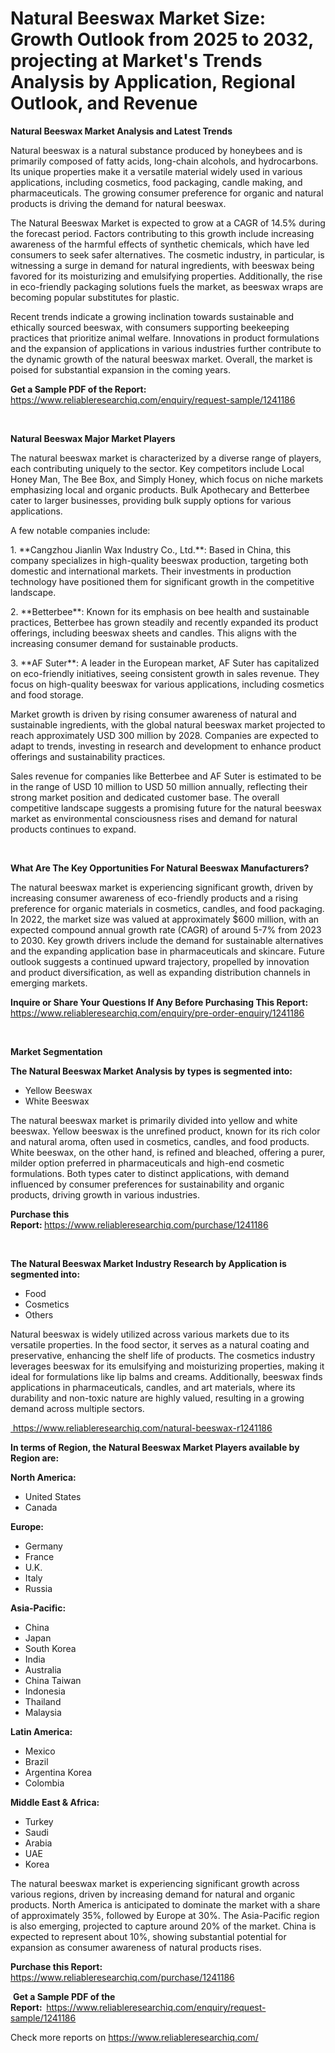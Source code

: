 <p><h1>Natural Beeswax Market Size: Growth Outlook from 2025 to 2032, projecting at Market's Trends Analysis by Application, Regional Outlook, and Revenue</h1></p><p><strong>Natural Beeswax Market Analysis and Latest Trends</strong></p>
<p><p>Natural beeswax is a natural substance produced by honeybees and is primarily composed of fatty acids, long-chain alcohols, and hydrocarbons. Its unique properties make it a versatile material widely used in various applications, including cosmetics, food packaging, candle making, and pharmaceuticals. The growing consumer preference for organic and natural products is driving the demand for natural beeswax.</p><p>The Natural Beeswax Market is expected to grow at a CAGR of 14.5% during the forecast period. Factors contributing to this growth include increasing awareness of the harmful effects of synthetic chemicals, which have led consumers to seek safer alternatives. The cosmetic industry, in particular, is witnessing a surge in demand for natural ingredients, with beeswax being favored for its moisturizing and emulsifying properties. Additionally, the rise in eco-friendly packaging solutions fuels the market, as beeswax wraps are becoming popular substitutes for plastic.</p><p>Recent trends indicate a growing inclination towards sustainable and ethically sourced beeswax, with consumers supporting beekeeping practices that prioritize animal welfare. Innovations in product formulations and the expansion of applications in various industries further contribute to the dynamic growth of the natural beeswax market. Overall, the market is poised for substantial expansion in the coming years.</p></p>
<p><strong>Get a Sample PDF of the Report:&nbsp;</strong> <a href="https://www.reliableresearchiq.com/enquiry/request-sample/1241186?utm_campaign=2142&utm_medium=2&utm_source=Github&utm_content=ia&utm_term=30012025&utm_id=natural-beeswax">https://www.reliableresearchiq.com/enquiry/request-sample/1241186</a></p>
<p>&nbsp;</p>
<p><strong>Natural Beeswax Major Market Players</strong></p>
<p><p>The natural beeswax market is characterized by a diverse range of players, each contributing uniquely to the sector. Key competitors include Local Honey Man, The Bee Box, and Simply Honey, which focus on niche markets emphasizing local and organic products. Bulk Apothecary and Betterbee cater to larger businesses, providing bulk supply options for various applications.</p><p>A few notable companies include:</p><p>1. **Cangzhou Jianlin Wax Industry Co., Ltd.**: Based in China, this company specializes in high-quality beeswax production, targeting both domestic and international markets. Their investments in production technology have positioned them for significant growth in the competitive landscape.</p><p>2. **Betterbee**: Known for its emphasis on bee health and sustainable practices, Betterbee has grown steadily and recently expanded its product offerings, including beeswax sheets and candles. This aligns with the increasing consumer demand for sustainable products.</p><p>3. **AF Suter**: A leader in the European market, AF Suter has capitalized on eco-friendly initiatives, seeing consistent growth in sales revenue. They focus on high-quality beeswax for various applications, including cosmetics and food storage.</p><p>Market growth is driven by rising consumer awareness of natural and sustainable ingredients, with the global natural beeswax market projected to reach approximately USD 300 million by 2028. Companies are expected to adapt to trends, investing in research and development to enhance product offerings and sustainability practices.</p><p>Sales revenue for companies like Betterbee and AF Suter is estimated to be in the range of USD 10 million to USD 50 million annually, reflecting their strong market position and dedicated customer base. The overall competitive landscape suggests a promising future for the natural beeswax market as environmental consciousness rises and demand for natural products continues to expand.</p></p>
<p>&nbsp;</p>
<p><strong>What Are The Key Opportunities For Natural Beeswax Manufacturers?</strong></p>
<p><p>The natural beeswax market is experiencing significant growth, driven by increasing consumer awareness of eco-friendly products and a rising preference for organic materials in cosmetics, candles, and food packaging. In 2022, the market size was valued at approximately $600 million, with an expected compound annual growth rate (CAGR) of around 5-7% from 2023 to 2030. Key growth drivers include the demand for sustainable alternatives and the expanding application base in pharmaceuticals and skincare. Future outlook suggests a continued upward trajectory, propelled by innovation and product diversification, as well as expanding distribution channels in emerging markets.</p></p>
<p><strong>Inquire or Share Your Questions If Any Before Purchasing This Report:</strong> <a href="https://www.reliableresearchiq.com/enquiry/pre-order-enquiry/1241186?utm_campaign=2142&utm_medium=2&utm_source=Github&utm_content=ia&utm_term=30012025&utm_id=natural-beeswax">https://www.reliableresearchiq.com/enquiry/pre-order-enquiry/1241186</a></p>
<p>&nbsp;</p>
<p><strong>Market Segmentation</strong></p>
<p><strong>The Natural Beeswax Market Analysis by types is segmented into:</strong></p>
<p><ul><li>Yellow Beeswax</li><li>White Beeswax</li></ul></p>
<p><p>The natural beeswax market is primarily divided into yellow and white beeswax. Yellow beeswax is the unrefined product, known for its rich color and natural aroma, often used in cosmetics, candles, and food products. White beeswax, on the other hand, is refined and bleached, offering a purer, milder option preferred in pharmaceuticals and high-end cosmetic formulations. Both types cater to distinct applications, with demand influenced by consumer preferences for sustainability and organic products, driving growth in various industries.</p></p>
<p><strong>Purchase this Report:&nbsp;</strong><a href="https://www.reliableresearchiq.com/purchase/1241186?utm_campaign=2142&utm_medium=2&utm_source=Github&utm_content=ia&utm_term=30012025&utm_id=natural-beeswax">https://www.reliableresearchiq.com/purchase/1241186</a></p>
<p>&nbsp;</p>
<p><strong>The Natural Beeswax Market Industry Research by Application is segmented into:</strong></p>
<p><ul><li>Food</li><li>Cosmetics</li><li>Others</li></ul></p>
<p><p>Natural beeswax is widely utilized across various markets due to its versatile properties. In the food sector, it serves as a natural coating and preservative, enhancing the shelf life of products. The cosmetics industry leverages beeswax for its emulsifying and moisturizing properties, making it ideal for formulations like lip balms and creams. Additionally, beeswax finds applications in pharmaceuticals, candles, and art materials, where its durability and non-toxic nature are highly valued, resulting in a growing demand across multiple sectors.</p></p>
<p><a href="https://www.reliableresearchiq.com/natural-beeswax-r1241186?utm_campaign=2142&utm_medium=2&utm_source=Github&utm_content=ia&utm_term=30012025&utm_id=natural-beeswax">&nbsp;https://www.reliableresearchiq.com/natural-beeswax-r1241186</a></p>
<p><strong>In terms of Region, the Natural Beeswax Market Players available by Region are:</strong></p>
<p>
    <p> <strong> North America: </strong>
        <ul>
            <li>United States</li>
            <li>Canada</li>
        </ul>
        </p> 
    <p> <strong> Europe: </strong>
        <ul>
            <li>Germany</li>
            <li>France</li>
            <li>U.K.</li>
            <li>Italy</li>
            <li>Russia</li>
        </ul>
        </p> 
    <p> <strong> Asia-Pacific: </strong>
        <ul>
            <li>China</li>
            <li>Japan</li>
            <li>South Korea</li>
            <li>India</li>
            <li>Australia</li>
            <li>China Taiwan</li>
            <li>Indonesia</li>
            <li>Thailand</li>
            <li>Malaysia</li>
        </ul>
        </p> 
    <p> <strong> Latin America: </strong>
        <ul>
            <li>Mexico</li>
            <li>Brazil</li>
            <li>Argentina Korea</li>
            <li>Colombia</li>
        </ul>
        </p> 
    <p> <strong> Middle East & Africa: </strong>
        <ul>
            <li>Turkey</li>
            <li>Saudi</li>
            <li>Arabia</li>
            <li>UAE</li>
            <li>Korea</li>
        </ul>
    </p>
    </p>
<p><p>The natural beeswax market is experiencing significant growth across various regions, driven by increasing demand for natural and organic products. North America is anticipated to dominate the market with a share of approximately 35%, followed by Europe at 30%. The Asia-Pacific region is also emerging, projected to capture around 20% of the market. China is expected to represent about 10%, showing substantial potential for expansion as consumer awareness of natural products rises.</p></p>
<p><strong>Purchase this Report: </strong><a href="https://www.reliableresearchiq.com/purchase/1241186?utm_campaign=2142&utm_medium=2&utm_source=Github&utm_content=ia&utm_term=30012025&utm_id=natural-beeswax">https://www.reliableresearchiq.com/purchase/1241186</a></p>
<p>&nbsp;<strong>Get a Sample PDF of the Report:&nbsp;&nbsp;</strong><a href="https://www.reliableresearchiq.com/enquiry/request-sample/1241186?utm_campaign=2142&utm_medium=2&utm_source=Github&utm_content=ia&utm_term=30012025&utm_id=natural-beeswax">https://www.reliableresearchiq.com/enquiry/request-sample/1241186</a></p>
<p><strong></strong></p>
<p>Check more reports on <a href="https://www.reliableresearchiq.com/?utm_campaign=2142&utm_medium=2&utm_source=Github&utm_content=ia&utm_term=30012025&utm_id=natural-beeswax">https://www.reliableresearchiq.com/</a></p>